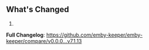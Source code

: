 ## What's Changed

1.

**Full Changelog**: https://github.com/emby-keeper/emby-keeper/compare/v0.0.0...v7.1.13
